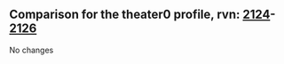 ## Comparison for the theater0 profile, rvn: [2124](https://github.com/PRO100KatYT/FortniteProfileRevisions/tree/main/profiles/theater0/2124%20theater0.json)-[2126](https://github.com/PRO100KatYT/FortniteProfileRevisions/tree/main/profiles/theater0/2126%20theater0.json)

No changes
